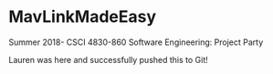 # MavLinkMadeEasy
Summer 2018- CSCI 4830-860 Software Engineering: Project Party

Lauren was here and successfully pushed this to Git!

